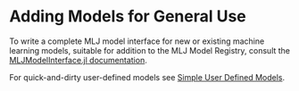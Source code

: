 # Adding Models for General Use

To write a complete MLJ model interface for new or existing machine learning models,
suitable for addition to the MLJ Model Registry, consult the [MLJModelInterface.jl
documentation](https://juliaai.github.io/MLJModelInterface.jl/dev/).

For quick-and-dirty user-defined models see [Simple User Defined
Models](simple_user_defined_models.md).
